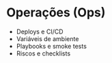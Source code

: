 # Operações (Ops)

- Deploys e CI/CD
- Variáveis de ambiente
- Playbooks e smoke tests
- Riscos e checklists
